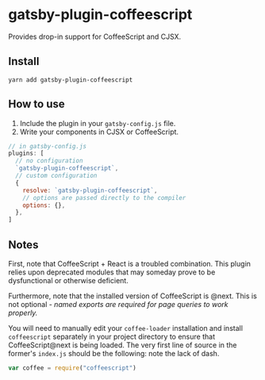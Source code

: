 # gatsby-plugin-coffeescript

Provides drop-in support for CoffeeScript and CJSX.

## Install

`yarn add gatsby-plugin-coffeescript`

## How to use

1. Include the plugin in your `gatsby-config.js` file.
2. Write your components in CJSX or CoffeeScript.

```javascript
// in gatsby-config.js
plugins: [
  // no configuration
  `gatsby-plugin-coffeescript`,
  // custom configuration
  {
    resolve: `gatsby-plugin-coffeescript`,
    // options are passed directly to the compiler
    options: {},
  },
]
```

## Notes

First, note that CoffeeScript + React is a troubled combination. This plugin
relies upon deprecated modules that may someday prove to be dysfunctional or
otherwise deficient.

Furthermore, note that the installed version of CoffeeScript is @next. This is
not optional - _named exports are required for page queries to work properly._

You will need to manually edit your `coffee-loader` installation and install
`coffeescript` separately in your project directory to ensure that
CoffeeScript@next is being loaded. The very first line of source in the former's
`index.js` should be the following: note the lack of dash.

```js
var coffee = require("coffeescript")
```
